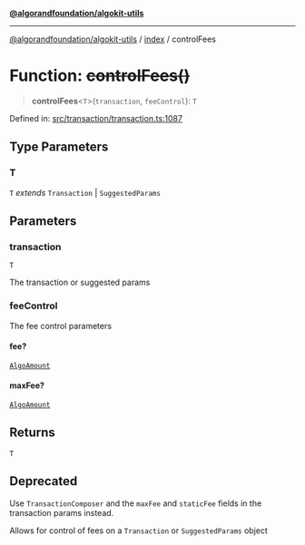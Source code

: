[**@algorandfoundation/algokit-utils**](../../README.md)

***

[@algorandfoundation/algokit-utils](../../README.md) / [index](../README.md) / controlFees

# Function: ~~controlFees()~~

> **controlFees**\<`T`\>(`transaction`, `feeControl`): `T`

Defined in: [src/transaction/transaction.ts:1087](https://github.com/algorandfoundation/algokit-utils-ts/blob/main/src/transaction/transaction.ts#L1087)

## Type Parameters

### T

`T` *extends* `Transaction` \| `SuggestedParams`

## Parameters

### transaction

`T`

The transaction or suggested params

### feeControl

The fee control parameters

#### fee?

[`AlgoAmount`](../../types/amount/classes/AlgoAmount.md)

#### maxFee?

[`AlgoAmount`](../../types/amount/classes/AlgoAmount.md)

## Returns

`T`

## Deprecated

Use `TransactionComposer` and the `maxFee` and `staticFee` fields in the transaction params instead.

Allows for control of fees on a `Transaction` or `SuggestedParams` object
